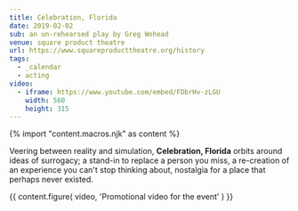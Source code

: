 ```yaml
---
title: Celebration, Florida
date: 2019-02-02
sub: an un-rehearsed play by Greg Wohead
venue: square product theatre
url: https://www.squareproducttheatre.org/history
tags:
  - _calendar
  - acting
video:
  - iframe: https://www.youtube.com/embed/FDbrHv-zLGU
    width: 560
    height: 315
---
```

{% import "content.macros.njk" as content %}

Veering between reality and simulation,
**Celebration, Florida** orbits around ideas of surrogacy;
a stand-in to replace a person you miss,
a re-creation of an experience you can't stop thinking about,
nostalgia for a place that perhaps never existed.

{{ content.figure(
  video,
  'Promotional video for the event'
) }}
